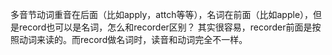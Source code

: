 多音节动词重音在后面（比如apply，attch等等），名词在前面（比如apple），但是record也可以是名词，怎么和recorder区别？
其实很容易，recorder前面是按照动词来读的。而record做名词时，读音和动词完全不一样。

